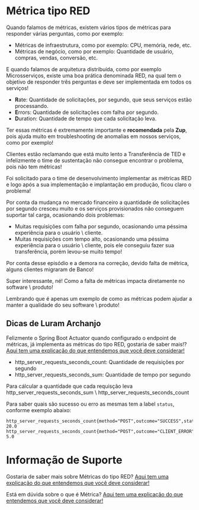 # Métrica tipo RED

Quando falamos de métricas, existem vários tipos de métricas para responder várias perguntas, como por exemplo:

- Métricas de infraestrutura, como por exemplo: CPU, memória, rede, etc.
- Métricas de negócio, como por exemplo: Quantidade de usuário, compras, vendas, conversão, etc.

E quando falamos de arquitetura distribuída, como por exemplo Microsserviços, existe uma boa prática denominada RED, na 
qual tem o objetivo de responder três perguntas e deve ser implementada em todos os serviços!

- **R**ate: Quantidade de solicitações, por segundo, que seus serviços estão processando.
- **E**rrors: Quantidade de solicitações com falha por segundo.
- **D**uration: Quantidade de tempo que cada solicitação leva.

Ter essas métricas é extremamente importante e **recomendada** pela **Zup**, pois ajuda muito em troubleshooting de 
anomalias em nossos serviços, como por exemplo!

Clientes estão reclamando que está muito lento a Transferência de TED e infelizmente o time de sustentação não consegue 
encontrar o problema, pois não tem métricas!

Foi solicitado para o time de desenvolvimento implementar as métricas RED e logo após a sua implementação e implantação 
em produção, ficou claro o problema!

Por conta da mudança no mercado financeiro a quantidade de solicitações por segundo cresceu muito e os serviços 
provisionados não conseguem suportar tal carga, ocasionando dois problemas:

- Muitas requisições com falha por segundo, ocasionando uma péssima experiência para o usuário \ cliente.
- Muitas requisições com tempo alto, ocasionando uma péssima experiência para o usuário \ cliente, pois ele conseguiu 
fazer sua transferência, porém levou-se muito tempo!

Por conta desse episódio e a demora na correção, devido falta de métrica, alguns clientes migraram de Banco!

Super interessante, né! Como a falta de métricas impacta diretamente no software \ produto!

Lembrando que é apenas um exemplo de como as métricas podem ajudar a manter a qualidade do seu software \ produto!

## Dicas de Luram Archanjo

Felizmente o Spring Boot Actuator quando configurado o endpoint de métricas, já implementa as métricas do tipo RED, gostaria 
de saber mais!? [Aqui tem uma explicação do que entendemos que você deve considerar!](../informacao_suporte/spring-actuator-metrics.md)

- http_server_requests_seconds_count: Quantidade de requisições por segundo
- http_server_requests_seconds_sum: Quantidade de tempo por segundo

Para cálcular a quantidade que cada requisção leva http_server_requests_seconds_sum \ http_server_requests_seconds_count

Para saber quais são sucesso ou erro as mesmas tem a label `status`, conforme exemplo abaixo:

```
http_server_requests_seconds_count{method="POST",outcome="SUCCESS",status="201",uri="/v1/propostas",} 20.0
http_server_requests_seconds_count{method="POST",outcome="CLIENT_ERROR",status="422",uri="/v1/propostas",} 5.0
```

# Informação de Suporte

Gostaria de saber mais sobre Métricas do tipo RED? [Aqui tem uma explicação do que entendemos que você deve considerar!](https://landing.google.com/sre/sre-book/chapters/monitoring-distributed-systems/#xref_monitoring_golden-signals)

Está em dúvida sobre o que é Métrica? [Aqui tem uma explicação do que entendemos que você deve considerar!](../informacao_procedural/metric.md)